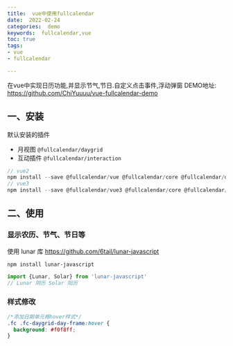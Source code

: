 ```yaml
---
title:  vue中使用fullcalendar
date:  2022-02-24
categories:  demo
keywords:  fullcalendar,vue
toc: true
tags:
- vue
- fullcalendar

---
```

在vue中实现日历功能,并显示节气,节日.自定义点击事件,浮动弹窗
DEMO地址: https://github.com/ChiYuuuu/vue-fullcalendar-demo
<!--more-->
## 一、安装

默认安装的插件

- 月视图 `@fullcalendar/daygrid`
- 互动插件 `@fullcalendar/interaction`

```js
// vue2
npm install --save @fullcalendar/vue @fullcalendar/core @fullcalendar/daygrid @fullcalendar/interaction
// vue3
npm install --save @fullcalendar/vue3 @fullcalendar/core @fullcalendar/daygrid @fullcalendar/interaction
```

## 二、使用
### 显示农历、节气、节日等

使用 lunar 库 https://github.com/6tail/lunar-javascript


 `npm install lunar-javascript`

```js
import {Lunar, Solar} from 'lunar-javascript'
// Lunar 阴历 Solar 阳历
```

### 样式修改

```css
/*添加日期单元格hover样式*/
.fc .fc-daygrid-day-frame:hover {
  background: #f0f8ff;
}
```



